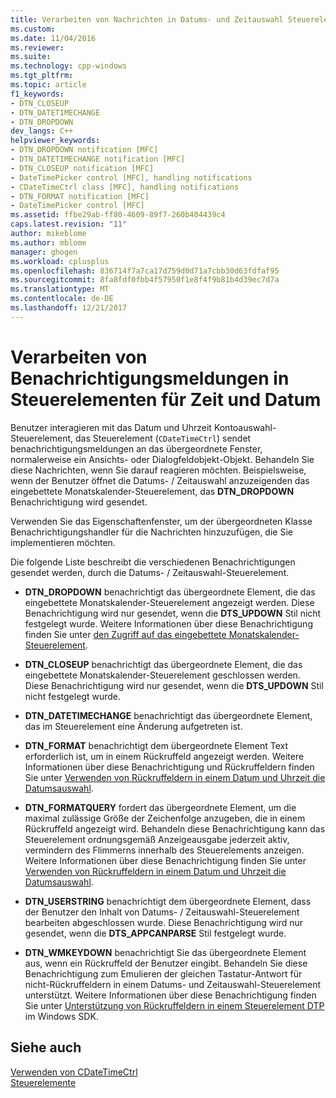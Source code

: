 ```yaml
---
title: Verarbeiten von Nachrichten in Datums- und Zeitauswahl Steuerelemente | Microsoft Docs
ms.custom: 
ms.date: 11/04/2016
ms.reviewer: 
ms.suite: 
ms.technology: cpp-windows
ms.tgt_pltfrm: 
ms.topic: article
f1_keywords:
- DTN_CLOSEUP
- DTN_DATETIMECHANGE
- DTN_DROPDOWN
dev_langs: C++
helpviewer_keywords:
- DTN_DROPDOWN notification [MFC]
- DTN_DATETIMECHANGE notification [MFC]
- DTN_CLOSEUP notification [MFC]
- DateTimePicker control [MFC], handling notifications
- CDateTimeCtrl class [MFC], handling notifications
- DTN_FORMAT notification [MFC]
- DateTimePicker control [MFC]
ms.assetid: ffbe29ab-ff80-4609-89f7-260b404439c4
caps.latest.revision: "11"
author: mikeblome
ms.author: mblome
manager: ghogen
ms.workload: cplusplus
ms.openlocfilehash: 836714f7a7ca17d759d0d71a7cbb30d63fdfaf95
ms.sourcegitcommit: 8fa8fdf0fbb4f57950f1e8f4f9b81b4d39ec7d7a
ms.translationtype: MT
ms.contentlocale: de-DE
ms.lasthandoff: 12/21/2017
---
```

# <a name="processing-notification-messages-in-date-and-time-picker-controls"></a>Verarbeiten von Benachrichtigungsmeldungen in Steuerelementen für Zeit und Datum
Benutzer interagieren mit das Datum und Uhrzeit Kontoauswahl-Steuerelement, das Steuerelement (`CDateTimeCtrl`) sendet benachrichtigungsmeldungen an das übergeordnete Fenster, normalerweise ein Ansichts- oder Dialogfeldobjekt-Objekt. Behandeln Sie diese Nachrichten, wenn Sie darauf reagieren möchten. Beispielsweise, wenn der Benutzer öffnet die Datums- / Zeitauswahl anzuzeigenden das eingebettete Monatskalender-Steuerelement, das **DTN_DROPDOWN** Benachrichtigung wird gesendet.  
  
 Verwenden Sie das Eigenschaftenfenster, um der übergeordneten Klasse Benachrichtigungshandler für die Nachrichten hinzuzufügen, die Sie implementieren möchten.  
  
 Die folgende Liste beschreibt die verschiedenen Benachrichtigungen gesendet werden, durch die Datums- / Zeitauswahl-Steuerelement.  
  
-   **DTN_DROPDOWN** benachrichtigt das übergeordnete Element, die das eingebettete Monatskalender-Steuerelement angezeigt werden. Diese Benachrichtigung wird nur gesendet, wenn die **DTS_UPDOWN** Stil nicht festgelegt wurde. Weitere Informationen über diese Benachrichtigung finden Sie unter [den Zugriff auf das eingebettete Monatskalender-Steuerelement](../mfc/accessing-the-embedded-month-calendar-control.md).  
  
-   **DTN_CLOSEUP** benachrichtigt das übergeordnete Element, die das eingebettete Monatskalender-Steuerelement geschlossen werden. Diese Benachrichtigung wird nur gesendet, wenn die **DTS_UPDOWN** Stil nicht festgelegt wurde.  
  
-   **DTN_DATETIMECHANGE** benachrichtigt das übergeordnete Element, das im Steuerelement eine Änderung aufgetreten ist.  
  
-   **DTN_FORMAT** benachrichtigt dem übergeordnete Element Text erforderlich ist, um in einem Rückruffeld angezeigt werden. Weitere Informationen über diese Benachrichtigung und Rückruffeldern finden Sie unter [Verwenden von Rückruffeldern in einem Datum und Uhrzeit die Datumsauswahl](../mfc/using-callback-fields-in-a-date-and-time-picker-control.md).  
  
-   **DTN_FORMATQUERY** fordert das übergeordnete Element, um die maximal zulässige Größe der Zeichenfolge anzugeben, die in einem Rückruffeld angezeigt wird. Behandeln diese Benachrichtigung kann das Steuerelement ordnungsgemäß Anzeigeausgabe jederzeit aktiv, vermindern des Flimmerns innerhalb des Steuerelements anzeigen. Weitere Informationen über diese Benachrichtigung finden Sie unter [Verwenden von Rückruffeldern in einem Datum und Uhrzeit die Datumsauswahl](../mfc/using-callback-fields-in-a-date-and-time-picker-control.md).  
  
-   **DTN_USERSTRING** benachrichtigt dem übergeordnete Element, dass der Benutzer den Inhalt von Datums- / Zeitauswahl-Steuerelement bearbeiten abgeschlossen wurde. Diese Benachrichtigung wird nur gesendet, wenn die **DTS_APPCANPARSE** Stil festgelegt wurde.  
  
-   **DTN_WMKEYDOWN** benachrichtigt Sie das übergeordnete Element aus, wenn ein Rückruffeld der Benutzer eingibt. Behandeln Sie diese Benachrichtigung zum Emulieren der gleichen Tastatur-Antwort für nicht-Rückruffeldern in einem Datums- und Zeitauswahl-Steuerelement unterstützt. Weitere Informationen über diese Benachrichtigung finden Sie unter [Unterstützung von Rückruffeldern in einem Steuerelement DTP](http://msdn.microsoft.com/library/windows/desktop/bb761726) im Windows SDK.  
  
## <a name="see-also"></a>Siehe auch  
 [Verwenden von CDateTimeCtrl](../mfc/using-cdatetimectrl.md)   
 [Steuerelemente](../mfc/controls-mfc.md)

